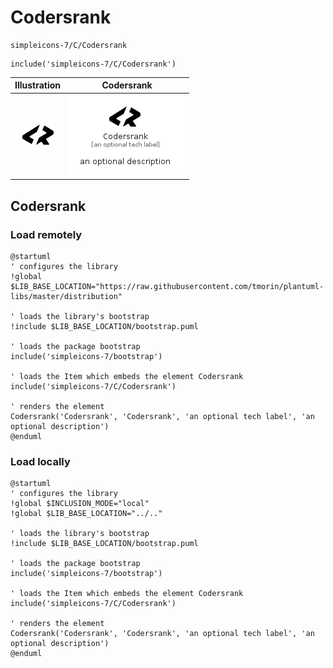 # Codersrank


```text
simpleicons-7/C/Codersrank
```

```text
include('simpleicons-7/C/Codersrank')
```



| Illustration | Codersrank |
| :---: | :---: |
| ![illustration for Illustration](../../simpleicons-7/C/Codersrank.png) | ![illustration for Codersrank](../../simpleicons-7/C/Codersrank.Local.png) |




## Codersrank

### Load remotely
```plantuml
@startuml
' configures the library
!global $LIB_BASE_LOCATION="https://raw.githubusercontent.com/tmorin/plantuml-libs/master/distribution"

' loads the library's bootstrap
!include $LIB_BASE_LOCATION/bootstrap.puml

' loads the package bootstrap
include('simpleicons-7/bootstrap')

' loads the Item which embeds the element Codersrank
include('simpleicons-7/C/Codersrank')

' renders the element
Codersrank('Codersrank', 'Codersrank', 'an optional tech label', 'an optional description')
@enduml
```

### Load locally
```plantuml
@startuml
' configures the library
!global $INCLUSION_MODE="local"
!global $LIB_BASE_LOCATION="../.."

' loads the library's bootstrap
!include $LIB_BASE_LOCATION/bootstrap.puml

' loads the package bootstrap
include('simpleicons-7/bootstrap')

' loads the Item which embeds the element Codersrank
include('simpleicons-7/C/Codersrank')

' renders the element
Codersrank('Codersrank', 'Codersrank', 'an optional tech label', 'an optional description')
@enduml
```

